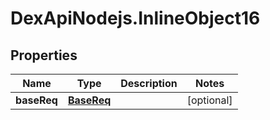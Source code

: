 # DexApiNodejs.InlineObject16

## Properties

Name | Type | Description | Notes
------------ | ------------- | ------------- | -------------
**baseReq** | [**BaseReq**](BaseReq.md) |  | [optional] 


